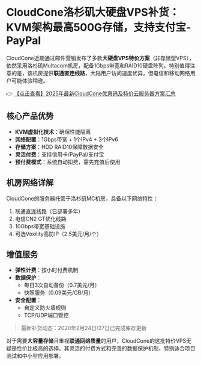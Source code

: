 # CloudCone洛杉矶大硬盘VPS补货：KVM架构最高500G存储，支持支付宝-PayPal

CloudCone近期通过邮件营销发布了多款**大硬盘VPS特价方案**（非存储型VPS），依然采用洛杉矶Multacom机房，配备1Gbps带宽和RAID10硬盘阵列。特别值得注意的是，该机房提供**联通直连线路**，大陆用户访问速度优异，但电信和移动网络用户可能体验稍逊。

👉 [【点击查看】2025年最新CloudCone优惠码及特价云服务器方案汇总](https://bit.ly/Cloudcone)

## 核心产品优势
- **KVM虚拟化技术**：确保性能隔离
- **网络配置**：1Gbps带宽 + 1个IPv4 + 3个IPv6
- **存储方案**：HDD RAID10保障数据安全
- **灵活付费**：支持信用卡/PayPal/支付宝
- **预付费模式**：系统自动扣费，需先充值后使用

## 机房网络详解
CloudCone的服务器托管于洛杉矶MC机房，具备以下网络特性：
1. 联通直连线路（已部署多年）
2. 电信CN2 GT优化线路
3. 10Gbps带宽基础设施
4. 可选Voxility高防IP（2.5美元/月/个）

## 增值服务
- **弹性计费**：按小时付费机制
- **数据保护**：
  - 每日3次自动备份（0.7美元/月）
  - 快照服务（0.09美元/GB/月）
- **安全配置**：
  - 自定义防火墙规则
  - TCP/UDP端口管控

> 最新补货动态：2020年2月24日/27日已完成库存更新

对于需要**大容量存储**且重视**联通网络质量**的用户，CloudCone的这批特价VPS无疑是性价比极高的选择。其灵活的付费方式和完善的数据保护机制，特别适合项目测试和中小型应用部署。